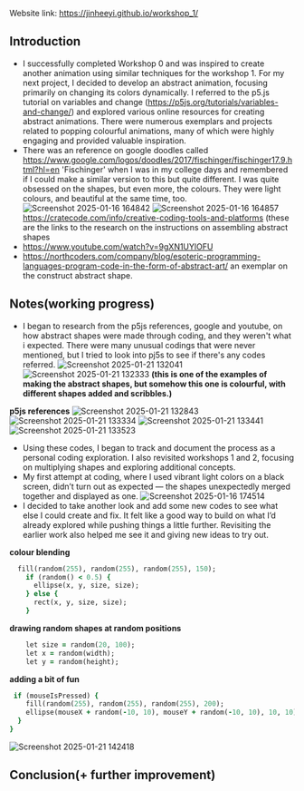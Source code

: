 Website link: https://jinheeyi.github.io/workshop_1/

## Introduction

- I successfully completed Workshop 0 and was inspired to create another animation using similar techniques for the workshop 1. For my next project, I decided to develop an abstract animation, focusing primarily on changing its colors dynamically. I referred to the p5.js tutorial on variables and change (https://p5js.org/tutorials/variables-and-change/) and explored various online resources for creating abstract animations. There were numerous exemplars and projects related to popping colourful animations, many of which were highly engaging and provided valuable inspiration.
- There was an reference on google doodles called https://www.google.com/logos/doodles/2017/fischinger/fischinger17.9.html?hl=en 'Fischinger' when I was in my college days and remembered if I could make a similar version to this but quite different. I was quite obsessed on the shapes, but even more, the colours. They were light colours, and beautiful at the same time, too.  
![Screenshot 2025-01-16 164842](https://github.com/user-attachments/assets/21a01a77-4ee1-44fd-a4fa-cc907f1ffecf)
![Screenshot 2025-01-16 164857](https://github.com/user-attachments/assets/b8923388-b9ce-4994-b9b9-c158b87c5ba5)
https://cratecode.com/info/creative-coding-tools-and-platforms
(these are the links to the research on the instructions on assembling abstract shapes
- https://www.youtube.com/watch?v=9gXN1UYlOFU
- https://northcoders.com/company/blog/esoteric-programming-languages-program-code-in-the-form-of-abstract-art/ an exemplar on the construct abstract shape.

## Notes(working progress)
- I began to research from the p5js references, google and youtube, on how abstract shapes were made through coding, and they weren't what i expected. There were many unusual codings that were never mentioned, but I tried to look into pj5s to see if there's any codes referred. 
![Screenshot 2025-01-21 132041](https://github.com/user-attachments/assets/5ee0ed73-aace-439b-8712-41cc96b68d31)
![Screenshot 2025-01-21 132333](https://github.com/user-attachments/assets/c8272035-93fe-4c4d-bc29-2dbed688d6cd)
**(this is one of the examples of making the abstract shapes, but somehow this one is colourful, with different shapes added and scribbles.)**

**p5js references**
![Screenshot 2025-01-21 132843](https://github.com/user-attachments/assets/ed18f992-c038-4a5f-9698-0105004d13d0)
![Screenshot 2025-01-21 133334](https://github.com/user-attachments/assets/338a6688-818e-493a-81f3-f59dde32d432)
![Screenshot 2025-01-21 133441](https://github.com/user-attachments/assets/0071c1c5-30e0-4dee-9fbf-e72b0d92f6bb)
![Screenshot 2025-01-21 133523](https://github.com/user-attachments/assets/ba6c9cce-0fce-4588-ba88-4109b97570f3)
- Using these codes, I began to track and document the process as a personal coding exploration. I also revisited workshops 1 and 2, focusing on multiplying shapes and exploring additional concepts.
- My first attempt at coding, where I used vibrant light colors on a black screen, didn’t turn out as expected — the shapes unexpectedly merged together and displayed as one.
![Screenshot 2025-01-16 174514](https://github.com/user-attachments/assets/9a2ff89a-a41a-4634-a80b-0baf037729a1)
- I decided to take another look and add some new codes to see what else I could create and fix. It felt like a good way to build on what I’d already explored while pushing things a little further. Revisiting the earlier work also helped me see it and giving new ideas to try out. 

**colour blending**
```ruby
  fill(random(255), random(255), random(255), 150); 
    if (random() < 0.5) {
      ellipse(x, y, size, size);
    } else {
      rect(x, y, size, size); 
    }
```
**drawing random shapes at random positions**
```ruby
    let size = random(20, 100);
    let x = random(width);
    let y = random(height);
```
**adding a bit of fun**
```ruby
 if (mouseIsPressed) {
    fill(random(255), random(255), random(255), 200);
    ellipse(mouseX + random(-10, 10), mouseY + random(-10, 10), 10, 10);
  }
}
```
![Screenshot 2025-01-21 142418](https://github.com/user-attachments/assets/032fa165-d140-4f30-b2d5-e56dd7b52b75)

## Conclusion(+ further improvement)
